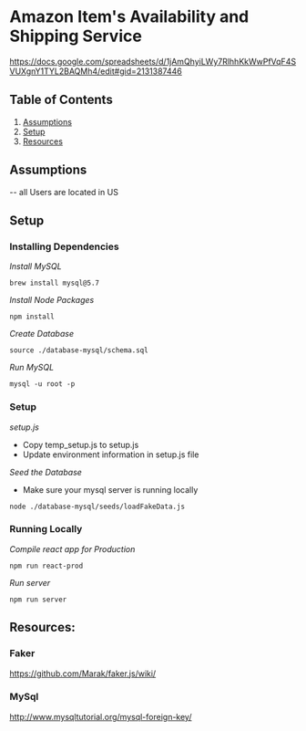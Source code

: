 # Amazon Item's Availability and Shipping Service

https://docs.google.com/spreadsheets/d/1jAmQhyiLWy7RlhhKkWwPfVqF4SVUXgnY1TYL2BAQMh4/edit#gid=2131387446

## Table of Contents

1. [Assumptions](#Assumptions)
1. [Setup](#Setup)
1. [Resources](#Resources)

## Assumptions

-- all Users are located in US


## Setup

### Installing Dependencies
*Install MySQL*
```console
brew install mysql@5.7
```

*Install Node Packages*
```console
npm install
```

*Create Database*
```mysql
source ./database-mysql/schema.sql
```

*Run MySQL*
```console
mysql -u root -p
```

### Setup
*setup.js*
- Copy temp_setup.js to setup.js
- Update environment information in setup.js file

*Seed the Database*
- Make sure your mysql server is running locally
```console
node ./database-mysql/seeds/loadFakeData.js
```

### Running Locally
*Compile react app for Production*
```console
npm run react-prod
```

*Run server*
```console
npm run server
```


## Resources:

### Faker
https://github.com/Marak/faker.js/wiki/

### MySql
http://www.mysqltutorial.org/mysql-foreign-key/


